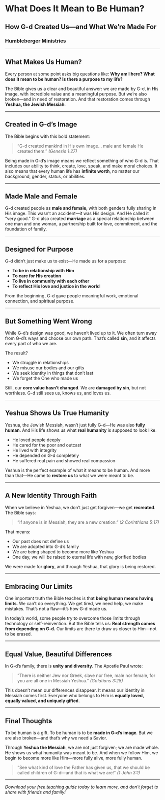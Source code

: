 # What Does It Mean to Be Human?

## How G-d Created Us—and What We’re Made For

### Humbleberger Ministries

---

## What Makes Us Human?

Every person at some point asks big questions like:
**Why am I here? What does it mean to be human? Is there a purpose to my life?**

The Bible gives us a clear and beautiful answer: we are made by G-d, in His image, with incredible value and a meaningful purpose. But we’re also broken—and in need of restoration. And that restoration comes through **Yeshua, the Jewish Messiah**.

---

## Created in G-d’s Image

The Bible begins with this bold statement:

> “G-d created mankind in His own image... male and female He created them.”
> _(Genesis 1:27)_

Being made in G-d’s image means we reflect something of who G-d is. That includes our ability to think, create, love, speak, and make moral choices. It also means that every human life has **infinite worth**, no matter our background, gender, status, or abilities.

---

## Made Male and Female

G-d created people as **male and female**, with both genders fully sharing in His image. This wasn’t an accident—it was His design. And He called it “very good.”
G-d also created **marriage** as a special relationship between one man and one woman, a partnership built for love, commitment, and the foundation of family.

---

## Designed for Purpose

G-d didn’t just make us to exist—He made us for a purpose:

- **To be in relationship with Him**
- **To care for His creation**
- **To live in community with each other**
- **To reflect His love and justice in the world**

From the beginning, G-d gave people meaningful work, emotional connection, and spiritual purpose.

---

## But Something Went Wrong

While G-d’s design was good, we haven’t lived up to it. We often turn away from G-d’s ways and choose our own path. That’s called **sin**, and it affects every part of who we are.

The result?

- We struggle in relationships
- We misuse our bodies and our gifts
- We seek identity in things that don’t last
- We forget the One who made us

Still, our **core value hasn’t changed**. We are **damaged by sin**, but not worthless. G-d still sees us, knows us, and loves us.

---

## Yeshua Shows Us True Humanity

Yeshua, the Jewish Messiah, wasn’t just fully G-d—He was also **fully human**. And His life shows us what **real humanity** is supposed to look like.

- He loved people deeply
- He cared for the poor and outcast
- He lived with integrity
- He depended on G-d completely
- He suffered real pain and showed real compassion

Yeshua is the perfect example of what it means to be human. And more than that—He came to **restore us** to what we were meant to be.

---

## A New Identity Through Faith

When we believe in Yeshua, we don’t just get forgiven—we get **recreated**. The Bible says:

> “If anyone is in Messiah, they are a new creation.” _(2 Corinthians 5:17)_

That means:

- Our past does not define us
- We are adopted into G-d’s family
- We are being shaped to become more like Yeshua
- One day, we will be raised to eternal life with new, glorified bodies

We were made for **glory**, and through Yeshua, that glory is being restored.

---

## Embracing Our Limits

One important truth the Bible teaches is that **being human means having limits**. We can’t do everything. We get tired, we need help, we make mistakes. That’s not a flaw—it’s how G-d made us.

In today’s world, some people try to overcome those limits through technology or self-reinvention. But the Bible tells us:
**Real strength comes from depending on G-d.**
Our limits are there to draw us closer to Him—not to be erased.

---

## Equal Value, Beautiful Differences

In G-d’s family, there is **unity and diversity**. The Apostle Paul wrote:

> “There is neither Jew nor Greek, slave nor free, male nor female, for you are all one in Messiah Yeshua.” _(Galatians 3:28)_

This doesn’t mean our differences disappear. It means our identity in Messiah comes first. Everyone who belongs to Him is **equally loved, equally valued, and uniquely gifted**.

---

## Final Thoughts

To be human is a gift.
To be human is to be **made in G-d’s image**.
But we are also broken—and that’s why we need a Savior.

Through **Yeshua the Messiah**, we are not just forgiven; we are made whole. He shows us what humanity was meant to be. And when we follow Him, we begin to become more like Him—more fully alive, more fully human.

> “See what kind of love the Father has given us, that we should be called children of G-d—and that is what we are!”
> _(1 John 3:1)_

---

_Download your [free teaching guide](../../assets/Doctrine-of-Humanity-Teaching-Guide.pdf) today to learn more, and don't forget to share with friends and family!_
